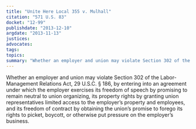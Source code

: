 ```yaml
---
title: "Unite Here Local 355 v. Mulhall"
citation: "571 U.S. 83"
docket: "12-99"
publishdate: "2013-12-10"
argdate: "2013-11-13"
justices:
advocates:
tags:
topics:
summary: "Whether an employer and union may violate Section 302 of the Labor-Management Relations Act, 29 U.S.C. § 186, by entering into an agreement under which the employer exercises its freedom of speech by promising to remain neutral to union organizing, its property rights by granting union representatives limited access to the employer’s property and employees, and its freedom of contract by obtaining the union’s promise to forego its rights to picket, boycott, or otherwise put pressure on the employer’s business."
---
```

Whether an employer and union may violate Section 302 of the Labor-Management Relations Act, 29 U.S.C. § 186, by entering into an agreement under which the employer exercises its freedom of speech by promising to remain neutral to union organizing, its property rights by granting union representatives limited access to the employer’s property and employees, and its freedom of contract by obtaining the union’s promise to forego its rights to picket, boycott, or otherwise put pressure on the employer’s business.

